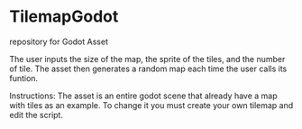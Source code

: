 # TilemapGodot
repository for Godot Asset

The user inputs the size of the map, the sprite of the tiles, and the number of tile. The asset then generates a random map each time the user calls its funtion.

Instructions:
The asset is an entire godot scene that already have a map with tiles as an example. To change it you must create your own tilemap and edit the script.
